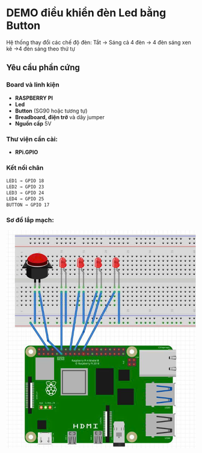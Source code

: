 # DEMO điều khiển đèn Led bằng Button

Hệ thống thay đổi các chế độ đèn: Tắt -> Sáng cả 4 đèn -> 4 đèn sáng xen kẽ ->4 đèn sáng theo thứ tự 

## Yêu cầu phần cứng

### Board và linh kiện
- **RASPBERRY PI** 
- **Led** 
- **Button** (SG90 hoặc tương tự)
- **Breadboard, điện trở** và dây jumper
- **Nguồn cấp** 5V 

### Thư viện cần cài:
- **RPi.GPIO**

### Kết nối chân
```
LED1 → GPIO 18
LED2 → GPIO 23
LED3 → GPIO 24
LED4 → GPIO 25
BUTTON → GPIO 17
```
### Sơ đồ lắp mạch:
![Circuit Diagram](Sodolapmach.jpg)
